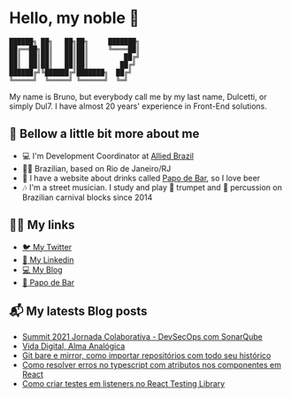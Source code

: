 # Hello, my noble 🍻

```
██████╗ ██╗   ██╗██╗     ███████╗
██╔══██╗██║   ██║██║     ╚════██║
██║  ██║██║   ██║██║         ██╔╝
██║  ██║██║   ██║██║        ██╔╝
██████╔╝╚██████╔╝███████╗  ██╔╝
╚═════╝  ╚═════╝ ╚══════╝  ╚═╝
```

My name is Bruno, but everybody call me by my last name, Dulcetti, or simply Dul7. I have almost 20 years' experience in Front-End solutions.

## 🍺 Bellow a little bit more about me

- 💻 I'm Development Coordinator at [Allied Brazil](http://www.alliedbrasil.com)
- 🏴‍☠️ Brazilian, based on Rio de Janeiro/RJ
- 🍻 I have a website about drinks called [Papo de Bar](https:///www.papodebar.com), so I love beer
- 🎶 I'm a street musician. I study and play 🎺 trumpet and 🥁 percussion on Brazilian carnival blocks since 2014

## 🖖🏾 My links

- [🐦 My Twitter](https://www.twitter.com/dulcetti)
- [🔭 My Linkedin](https://www.linkedin.com/in/dulcetti)
- [💻 My Blog](https://www.brunodulcetti.com/)
- [🍻 Papo de Bar](https:///www.papodebar.com)

## 📬 My latests Blog posts

<!-- BLOG:START -->
- [Summit 2021 Jornada Colaborativa - DevSecOps com SonarQube](https://www.brunodulcetti.com/summit-2021-jornada-colaborativa-devsecops-com-sonarqube/)
- [Vida Digital, Alma Analógica](https://www.brunodulcetti.com/vida-digital-alma-analogica/)
- [Git bare e mirror, como importar repositórios com todo seu histórico](https://www.brunodulcetti.com/git-bare-e-mirror-como-importar-repositorios-com-todo-seu-historico/)
- [Como resolver erros no typescript com atributos nos componentes em React](https://www.brunodulcetti.com/como-resolver-erros-no-typescript-com-atributos-nos-componentes-em-react/)
- [Como criar testes em listeners no React Testing Library](https://www.brunodulcetti.com/como-criar-testes-em-listeners-no-react-testing-library/)
<!-- BLOG:END -->
